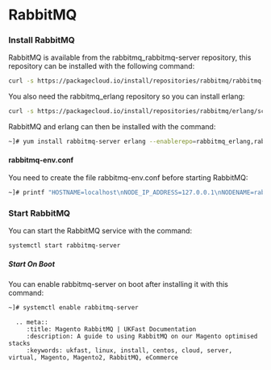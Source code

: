 # RabbitMQ

### Install RabbitMQ
RabbitMQ is available from the rabbitmq_rabbitmq-server repository, this repository can be installed with the following command:
```bash
curl -s https://packagecloud.io/install/repositories/rabbitmq/rabbitmq-server/script.rpm.sh | sudo bash
```

You also need the rabbitmq_erlang repository so you can install erlang:

```bash
curl -s https://packagecloud.io/install/repositories/rabbitmq/erlang/script.rpm.sh | sudo bash
```

RabbitMQ and erlang can then be installed with the command:
```bash
~]# yum install rabbitmq-server erlang --enablerepo=rabbitmq_erlang,rabbitmq_rabbitmq-server
```

#### rabbitmq-env.conf
You need to create the file rabbitmq-env.conf before starting RabbitMQ:

```bash
~]# printf "HOSTNAME=localhost\nNODE_IP_ADDRESS=127.0.0.1\nNODENAME=rabbit@localhost" > /etc/rabbitmq/rabbitmq-env.conf
```
### Start RabbitMQ
You can start the RabbitMQ service with the command:
```bash
systemctl start rabbitmq-server
```

##### Start On Boot
You can enable rabbitmq-server on boot after installing it with this command:

```bash
~]# systemctl enable rabbitmq-server
```


```eval_rst
  .. meta::
     :title: Magento RabbitMQ | UKFast Documentation
     :description: A guide to using RabbitMQ on our Magento optimised stacks
     :keywords: ukfast, linux, install, centos, cloud, server, virtual, Magento, Magento2, RabbitMQ, eCommerce

